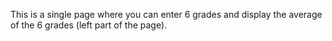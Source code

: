 
This is a single page where you can enter 6 grades and display the average of the 6 grades (left part of the page). 

